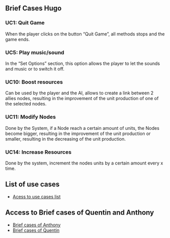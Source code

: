 ## Brief Cases Hugo

### UC1: Quit Game 
When the player clicks on the button “Quit Game”, all methods stops and the game ends.

### UC5: Play music/sound 
In the “Set Options” section, this option allows the player to let the sounds and music or to switch it off.

### UC10: Boost resources 
 Can be used by the player and the AI, allows to create a link between 2 allies nodes, resulting in the improvement of the unit production of one of the selected nodes.

### UC11: Modify Nodes 
Done by the System, if a Node reach a certain amount of units, the Nodes become bigger, resulting in the improvement of the unit production or smaller, resulting in the decreasing of the unit production.

### UC14: Increase Resources 
Done by the system, increment the nodes units by a certain amount every x time.

## List of use cases
* [Acess to use cases list][L]

## Access to Brief cases of Quentin and Anthony
* [Brief cases of Anthony][A]
* [Brief cases of Quentin][Q]

[A]:BriefCasesAnthony.md
[Q]:BriefCasesQuentin.md
[L]:userCase.md